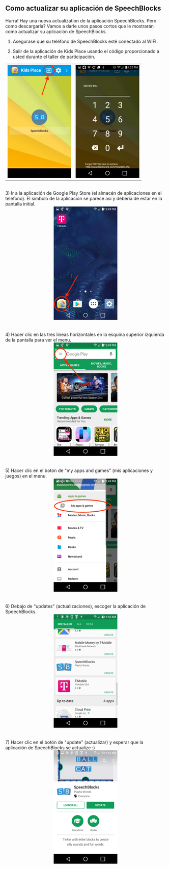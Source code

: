 ## Como actualizar su aplicación de SpeechBlocks

Hurra! Hay una nueva actualization de la aplicación SpeechBlocks. Pero como descargarla? Vamos a darle unos pasos cortos que le mostrarán como actualizar su aplicación de SpeechBlocks.

1) Asegurase que su teléfono de SpeechBlocks esté conectado al WIFI.

2) Salir de la aplicación de Kids Place usando el código proporcionado a usted durante el taller de participación. 

<table style="border: 0px;">
	<tr>
		<td>
			<center><img src="/images/play-store-update/kids-place.png" width="200"></center>
		</td>
		<td>
			<center><img src="/images/play-store-update/exit-kids-place.png" width="200"></center>
		</td>
	</tr>
</table>
<br>
3) Ir a la aplicación de Google Play Store (el almacén de aplicaciones en el teléfono). El símbolo de la aplicación se parece así y debería de estar en la pantalla initial. 

<center><img src="/images/play-store-update/home-screen.png" width="200"></center>
<br><br>
4) Hacer clic en las tres lineas horizontales en la esquina superior izquierda de la pantalla para ver el menu.

<center><img src="/images/play-store-update/play-store.png" width="200"></center>
<br><br>
5) Hacer clic en el botón de "my apps and games" (mis aplicaciones y juegos) en el menu.

<center><img src="/images/play-store-update/play-store-sidebar.png" width="200"></center>
<br><br>
6) Debajo de "updates" (actualizaciones), escoger la aplicación de SpeechBlocks.

<center><img src="/images/play-store-update/play-store-updates.png" width="200"></center>
<br><br>
7) Hacer clic en el botón de "update" (actualizar) y esperar que la aplicación de SpeechBlocks se actualize :)

<center><img src="/images/play-store-update/speechblocks-update.png" width="200"></center>
<br><br>